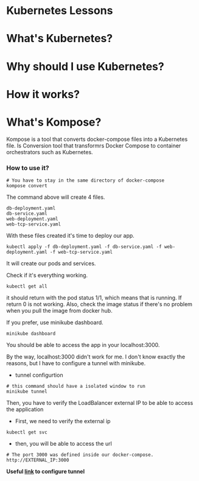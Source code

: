 # Kubernetes Lessons

# What's Kubernetes? 
# Why should I use Kubernetes? 
# How it works? 


# What's Kompose? 

Kompose is a tool that converts docker-compose files into a Kubernetes file. Is Conversion tool that transformrs Docker Compose to container orchestrators such as Kubernetes.

### How to use it? 

```shell 
# You have to stay in the same directory of docker-compose
kompose convert
```

The command above will create 4 files.

    db-deployment.yaml
    db-service.yaml
    web-deployment.yaml
    web-tcp-service.yaml

With these files created it's time to deploy our app.

```shell 
kubectl apply -f db-deployment.yaml -f db-service.yaml -f web-deployment.yaml -f web-tcp-service.yaml
```

It will create our pods and services. 

Check if it's everything working.

```shell 
kubectl get all
```

it should return with the pod status 1/1, which means that is running. If return 0 is not working.
Also, check the image status if there's no problem when you pull the image from docker hub.

If you prefer, use minikube dashboard.

```shell 
minikube dashboard
```

You should be able to access the app in your localhost:3000.

By the way, localhost:3000 didn't work for me. I don't know exactly the reasons, but I have to configure a tunnel with minikube.

- tunnel configurtion

```shell 
# this command should have a isolated window to run
minikube tunnel
```

Then, you have to verify the LoadBalancer external IP to be able to access the application

- First, we need to verify the external ip

```shell 
kubectl get svc
```

- then, you will be able to access the url

```shell 
# The port 3000 was defined inside our docker-compose.
http://EXTERNAL_IP:3000
```
**Useful [link](https://minikube.sigs.k8s.io/docs/handbook/accessing/#loadbalancer-access) to configure tunnel** 
